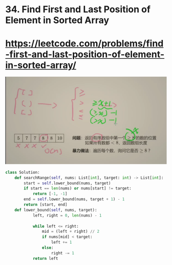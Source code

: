 # 34. Find First and Last Position of Element in Sorted Array
# https://leetcode.com/problems/find-first-and-last-position-of-element-in-sorted-array/

![Alt text](1.png)

``` python
class Solution:
    def searchRange(self, nums: List[int], target: int) -> List[int]:
        start = self.lower_bound(nums, target)
        if start == len(nums) or nums[start] != target:
            return [-1, -1]
        end = self.lower_bound(nums, target + 1) - 1
        return [start, end]
    def lower_bound(self, nums, target):
            left, right = 0, len(nums) - 1

            while left <= right:
                mid = (left + right) // 2
                if nums[mid] < target:
                    left += 1
                else:
                    right -= 1
            return left
```